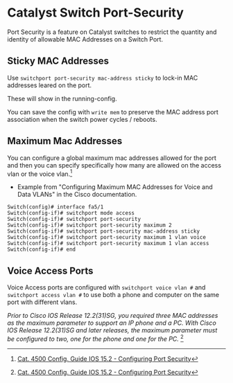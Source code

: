# Catalyst Switch Port-Security

Port Security is a feature on Catalyst switches to restrict the quantity and identity of allowable MAC Addresses on a Switch Port.

## Sticky MAC Addresses

Use `switchport port-security mac-address sticky` to lock-in MAC addresses leared on the port.

These will show in the running-config. 

You can save the config with `write mem` to preserve the MAC address port association when the switch power cycles / reboots.

## Maximum Mac Addresses

You can configure a global maximum mac addresses allowed for the port and then you can specify specifically how many are allowed on the access vlan or the voice vlan.[^1]
* Example from "Configuring Maximum MAC Addresses for Voice and Data VLANs" in the Cisco documentation.

```
Switch(config)# interface fa5/1
Switch(config-if)# switchport mode access
Switch(config-if)# switchport port-security
Switch(config-if)# switchport port-security maximum 2
Switch(config-if)# switchport port-security mac-address sticky
Switch(config-if)# switchport port-security maximum 1 vlan voice
Switch(config-if)# switchport port-security maximum 1 vlan access
Switch(config-if)# end
```

## Voice Access Ports

Voice Access ports are configured with `switchport voice vlan #` and `switchport access vlan #` to use both a phone and computer on the same port with different vlans.

*Prior to Cisco IOS Release 12.2(31)SG, you required three MAC addresses as the maximum parameter to support an IP phone and a PC.
With Cisco IOS Release 12.2(31)SG and later releases, the maximum parameter must be configured to two, one for the phone and one for the PC.* [^1]

[^1]: [Cat. 4500 Config. Guide IOS 15.2 - Configuring Port Security][1]

[1]: https://www.cisco.com/c/en/us/td/docs/switches/lan/catalyst4500/XE3-9-0E/15-25E/configuration/guide/xe-390-configuration/port_sec.html
